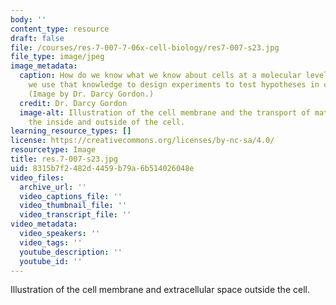 ```yaml
---
body: ''
content_type: resource
draft: false
file: /courses/res-7-007-7-06x-cell-biology/res7-007-s23.jpg
file_type: image/jpeg
image_metadata:
  caption: How do we know what we know about cells at a molecular level and how can
    we use that knowledge to design experiments to test hypotheses in cell biology?
    (Image by Dr. Darcy Gordon.)
  credit: Dr. Darcy Gordon
  image-alt: Illustration of the cell membrane and the transport of materials between
    the inside and outside of the cell.
learning_resource_types: []
license: https://creativecommons.org/licenses/by-nc-sa/4.0/
resourcetype: Image
title: res.7-007-s23.jpg
uid: 8315b7f2-482d-4459-b79a-6b514026048e
video_files:
  archive_url: ''
  video_captions_file: ''
  video_thumbnail_file: ''
  video_transcript_file: ''
video_metadata:
  video_speakers: ''
  video_tags: ''
  youtube_description: ''
  youtube_id: ''
---
```

Illustration of the cell membrane and extracellular space outside the cell.